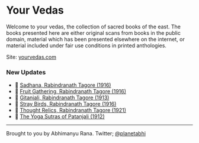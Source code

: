 # Your Vedas
Welcome to your vedas, the collection of sacred books of the east. The books presented here are either original scans from books in the public domain, material which has been presented elsewhere on the internet, or material included under fair use conditions in printed anthologies.

Site: [yourvedas.com](https://yourvedas.com/)


### New Updates
- 📕 [Sadhana, Rabindranath Tagore (1916)](./docs/library/modern/Sadhana/index.md) 
- 📕 [Fruit Gathering, Rabindranath Tagore (1916)](./docs/library/modern/fruit-gathering/index.md)
- 📕 [Gitanjali, Rabindranath Tagore (1913)](./docs/library/modern/Gitanjali/index.md)
- 📕 [Stray Birds, Rabindranath Tagore (1916)](./docs/library/modern/stray-birds/index.md)
- 📕 [Thought Relics, Rabindranath Tagore (1921)](./docs/library/modern/thought-relics/index.md)
- 📕 [The Yoga Sutras of Patanjali (1912)](./docs/library/modern/yoga-sutras/index.md)

---

Brought to you by Abhimanyu Rana. Twitter; [@planetabhi](https://twitter.com/planetabhi)